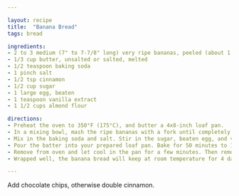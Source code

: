 ```yaml
---

layout: recipe
title:  "Banana Bread"
tags: bread

ingredients:
- 2 to 3 medium (7" to 7-7/8" long) very ripe bananas, peeled (about 1 1/4 to 1 1/2 cups mashed)
- 1/3 cup butter, unsalted or salted, melted
- 1/2 teaspoon baking soda
- 1 pinch salt
- 1/2 tsp cinnamon
- 1/2 cup sugar
- 1 large egg, beaten
- 1 teaspoon vanilla extract
- 1 1/2 cups almond flour

directions:
- Preheat the oven to 350°F (175°C), and butter a 4x8-inch loaf pan.
- In a mixing bowl, mash the ripe bananas with a fork until completely smooth. Stir the melted butter into the mashed bananas.
- Mix in the baking soda and salt. Stir in the sugar, beaten egg, and vanilla extract. Mix in the flour.
- Pour the batter into your prepared loaf pan. Bake for 50 minutes to 1 hour at 350°F (175°C), or until a toothpick or wooden skewer inserted into the center comes out clean. Air fryer -> 35 to 37 minutes at 310f. A few dry crumbs are okay; streaks of wet batter are not. If the outside of the loaf is browned but the center is still wet, loosely tent the loaf with foil and continue baking until the loaf is fully baked.
- Remove from oven and let cool in the pan for a few minutes. Then remove the banana bread from the pan and let cool completely before serving. Slice and serve. (A bread knife helps to make slices that aren't crumbly.)
- Wrapped well, the banana bread will keep at room temperature for 4 days. For longer storage, refrigerate the loaf up to 5 days, or freeze it.

---
```


Add chocolate chips, otherwise double cinnamon.
